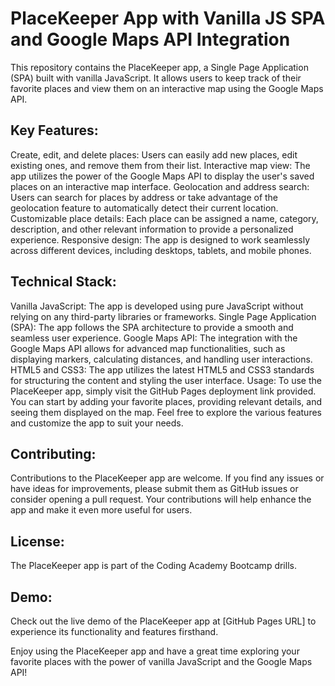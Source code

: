 # PlaceKeeper App with Vanilla JS SPA and Google Maps API Integration

This repository contains the PlaceKeeper app, a Single Page Application (SPA) built with vanilla JavaScript. It allows users to keep track of their favorite places and view them on an interactive map using the Google Maps API.

## Key Features:

Create, edit, and delete places: Users can easily add new places, edit existing ones, and remove them from their list.
Interactive map view: The app utilizes the power of the Google Maps API to display the user's saved places on an interactive map interface.
Geolocation and address search: Users can search for places by address or take advantage of the geolocation feature to automatically detect their current location.
Customizable place details: Each place can be assigned a name, category, description, and other relevant information to provide a personalized experience.
Responsive design: The app is designed to work seamlessly across different devices, including desktops, tablets, and mobile phones.  

## Technical Stack:

Vanilla JavaScript: The app is developed using pure JavaScript without relying on any third-party libraries or frameworks.
Single Page Application (SPA): The app follows the SPA architecture to provide a smooth and seamless user experience.
Google Maps API: The integration with the Google Maps API allows for advanced map functionalities, such as displaying markers, calculating distances, and handling user interactions.
HTML5 and CSS3: The app utilizes the latest HTML5 and CSS3 standards for structuring the content and styling the user interface.
Usage:
To use the PlaceKeeper app, simply visit the GitHub Pages deployment link provided. You can start by adding your favorite places, providing relevant details, and seeing them displayed on the map. Feel free to explore the various features and customize the app to suit your needs.

## Contributing:
Contributions to the PlaceKeeper app are welcome. If you find any issues or have ideas for improvements, please submit them as GitHub issues or consider opening a pull request. Your contributions will help enhance the app and make it even more useful for users.

## License:
The PlaceKeeper app is part of the Coding Academy Bootcamp drills.

## Demo:
Check out the live demo of the PlaceKeeper app at [GitHub Pages URL] to experience its functionality and features firsthand.

Enjoy using the PlaceKeeper app and have a great time exploring your favorite places with the power of vanilla JavaScript and the Google Maps API!
